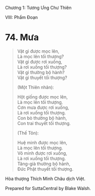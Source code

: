  

Chương 1: Tương Ưng Chư Thiên

VIII: Phẩm Ðoạn

# 74\. Mưa

> Vật gì được mọc lên,  
> Là mọc lên tối thượng?  
> Vật gì được rơi xuống,  
> Là rơi xuống tối thượng?  
> Vật gì thường bộ hành?  
> Vật gì thuyết tối thượng?
> 
> (Một Thiên nhân):
> 
> Hột giống được mọc lên,  
> Là mọc lên tối thượng.  
> Cơn mưa được rơi xuống,  
> Là rơi xuống tối thượng.  
> Con bò thường bộ hành,  
> Con trai thuyết tối thượng.
> 
> (Thế Tôn):
> 
> Huệ minh được mọc lên,  
> Là mọc lên tối thượng.  
> Vô minh được rơi xuống,  
> Là rơi xuống tối thượng.  
> Tăng-già thường bộ hành,  
> Ðức Phật thuyết tối thượng.

Hòa thượng Thích Minh Châu dịch Việt.

Prepared for SuttaCentral by Blake Walsh.